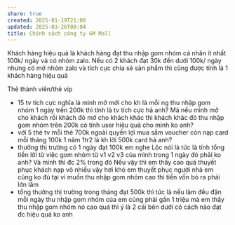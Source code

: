 ```yaml
---
share: true
created: 2025-01-19T21:00
updated: 2025-03-26T00:04
title: Chính sách công ty GM Mall
---
```

Khách hàng hiệu quả là khách hàng đạt thu nhập gom nhóm cá nhân ít nhất 100k/ ngày và có nhóm zalo. Nếu có 2 khách đạt 30k đến dưới 100k/ ngày nhưng có mở nhóm zalo và tích cực chia sẻ sản phẩm thì cũng được tính là 1 khách hàng hiệu quả

Thẻ thành viên/thẻ vip

- 15 tv tích cực nghĩa là mình mở mới cho kh là mỗi ng thu nhập gom nhóm 1 ngày trên 200k thì tính là tv tích cực hả anh? Mà nếu mình mở cho khách rồi khách đó mở cho khách khác thì khách khác đó thu nhập gom nhóm trên 200k có tính user hiệu quả cho mình ko anh?
- với 5 thẻ tv mỗi thẻ 700k ngoài quyền lợi mua sắm voucher còn nạp card mỗi tháng 100k 1 năm 1tr2 là kh lời 500k card hả anh?
- thưởng thị trường có 1 ngày đạt 100k em nghe Lộc nói là tức là tính tổng tiền lời từ việc gom nhóm từ v1 v2 v3 của mình trong 1 ngày đó phải ko anh? Và mình thì đc 2% trong đó Nếu vậy thì em thấy cao quá thuyết phục khách nạp vô nhiều vậy hơi khó em thuyết phục người nhà em cũng ko đủ tại vì muốn thu nhập gom nhóm cao thì tiền vốn bỏ ra phải lớn lắm
- tổng thưởng thị trường trong tháng đạt 500k thì tức là nếu làm đều đặn mỗi ngày thu nhập gom nhóm của em cũng phải gần 1 triệu mà em thấy thu nhập gom nhóm nó cao quá thì ý là 2 cái bên dưới có cách nào đạt đc hiệu quả ko anh